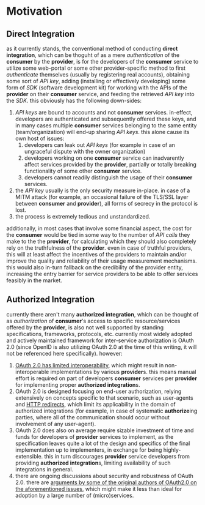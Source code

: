 # Motivation

## Direct Integration

as it currently stands, the conventional method of conducting **direct integration**, which can be thoguht of as a mere _authentication_ of the **consumer** by the **provider**, is for the developers of the **consumer** service to utilize some web-portal or some other provider-specific method to first _authenticate_ themselves (usually by registering real accounts), obtaining some sort of _API key_, adding (installing or effectively developing) some form of _SDK_ (software development kit) for working with the APIs of the **provider** on their **consumer** service, and feeding the retrieved _API key_ into the _SDK_. this obviously has the following down-sides:

1. _API keys_ are bound to accounts and not **consumer** services. in-effect, developers are authenticated and subsequently offered these keys, and in many cases multiple **consumer** services belonging to the same entity (team/organization) will end-up sharing _API keys_. this alone cause its own host of issues:
    1. developers can leak out _API keys_ (for example in case of an ungraceful dispute with the owner organization)
    1. developers working on one **consumer** service can inadvarently affect services provided by the **provider**, partially or totally breaking functionality of some other **consumer** service.
    1. developers cannot readily distinguish the usage of their **consumer** services.
1. the _API key_ usually is the only security measure in-place. in case of a MITM attack (for example, an occasional failure of the TLS/SSL layer between **consumer** and **provider**), all forms of secrecy in the protocol is lost.
1. the process is extremely tedious and unstandardized.

additionally, in most cases that involve some financial aspect, the cost for the **consumer** would be tied in some way to the number of _API calls_ they make to the the **provider**, for calculating which they should also completely rely on the truthfulness of the **provider**. even in case of truthful providers, this will at least affect the incentives of the providers to maintain and/or improve the quality and reliability of their usage measurement mechanisms. this would also in-turn fallback on the credibility of the provider entity, increasing the entry barrier for service providers to be able to offer services feasibly in the market.

## Authorized Integration

currently there aren't many **authorized integration**, which can be thought of as _authorization_ of **consumer**'s access to specific resource/services offered by the **provider**, is also not well supported by standing specifications, frameworks, protocols, etc. currently most widely adopted and actively maintained framework for inter-service authorization is OAuth 2.0 (since OpenID is also utilizing OAuth 2.0 at the time of this writing, it will not be referenced here specifically). however:

1. [OAuth 2.0 has limited interoperability](https://tools.ietf.org/html/rfc6749#section-1.8), which might result in non-interoperable implementations by various **provider**s. this means manual effort is required on part of developers **consumer** services per **provider** for implementing proper **authorized integration**s.
1. OAuth 2.0 is designed focusing on end-user authorization, relying extensively on concepts specific to that scenario, such as user-agents and [HTTP redirects](https://tools.ietf.org/html/rfc6749#section-1.7), which limit its applicability in the domain of authorized integrations (for example, in case of systematic **authorize**ing parties, where all of the communication should occur without involvement of any user-agent).
1. OAuth 2.0 does also on average require sizable investment of time and funds for developers of **provider** services to implement, as the specification leaves quite a lot of the design and specifics of the final implementation up to implementers, in exchange for being highly-extensible. this in turn discourages **provider** service developers from providing **authorized integration**s, limiting availability of such integrations in general.
1. there are ongoing discussions about security and robustness of OAuth 2.0. there are [arguments by some of the original authors of OAuth2.0 on the aforementioned issues](https://hueniverse.com/oauth-2-0-and-the-road-to-hell-8eec45921529), which might make it less than ideal for adoption by a large number of (micro)services.
